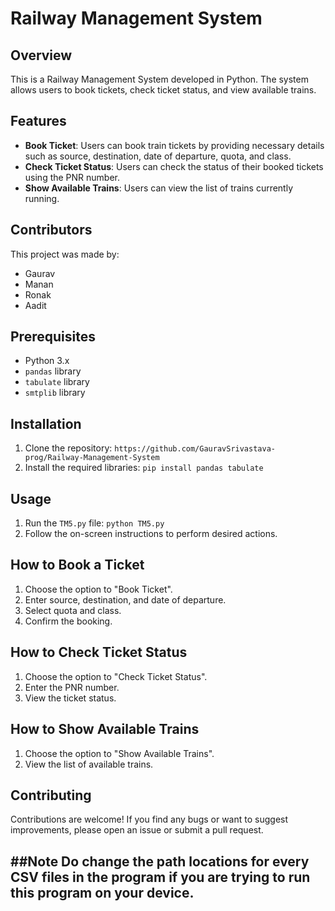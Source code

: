 # Railway Management System

## Overview
This is a Railway Management System developed in Python. The system allows users to book tickets, check ticket status, and view available trains.

## Features
- **Book Ticket**: Users can book train tickets by providing necessary details such as source, destination, date of departure, quota, and class.
- **Check Ticket Status**: Users can check the status of their booked tickets using the PNR number.
- **Show Available Trains**: Users can view the list of trains currently running.

## Contributors
This project was made by:
- Gaurav
- Manan
- Ronak
- Aadit

## Prerequisites
- Python 3.x
- `pandas` library
- `tabulate` library
- `smtplib` library

## Installation
1. Clone the repository: `https://github.com/GauravSrivastava-prog/Railway-Management-System`
2. Install the required libraries: `pip install pandas tabulate`

## Usage
1. Run the `TM5.py` file: `python TM5.py`
2. Follow the on-screen instructions to perform desired actions.

## How to Book a Ticket
1. Choose the option to "Book Ticket".
2. Enter source, destination, and date of departure.
3. Select quota and class.
4. Confirm the booking.

## How to Check Ticket Status
1. Choose the option to "Check Ticket Status".
2. Enter the PNR number.
3. View the ticket status.

## How to Show Available Trains
1. Choose the option to "Show Available Trains".
2. View the list of available trains.

## Contributing
Contributions are welcome! If you find any bugs or want to suggest improvements, please open an issue or submit a pull request.

##Note 
Do change the path locations for every CSV files in the program if you are trying to run this program on your device.
---
